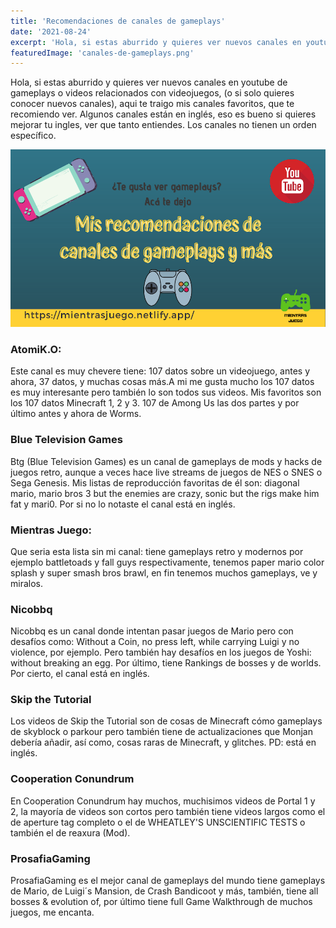 ```yaml
---
title: 'Recomendaciones de canales de gameplays'
date: '2021-08-24'
excerpt: 'Hola, si estas aburrido y quieres ver nuevos canales en youtube de gameplays o videos relacionados con videojuegos, (o si solo quieres conocer nuevos canales), aqui te traigo mis canales favoritos, que te recomiendo ver.'
featuredImage: 'canales-de-gameplays.png'
---
```

Hola, si estas aburrido y quieres ver nuevos canales en youtube de gameplays o videos relacionados con videojuegos, (o si solo quieres conocer nuevos canales), aqui te traigo mis canales favoritos, que te recomiendo ver. Algunos canales están en inglés, eso es bueno si quieres mejorar tu ingles, ver que tanto entiendes. Los canales no tienen un orden específico.

![Te recomiendo estos canales de gameplays](./canales-de-gameplays.png)


### AtomiK.O:

Este canal es muy chevere tiene: 107 datos sobre un videojuego, antes y ahora, 37 datos, y muchas cosas más.A mi me gusta mucho los 107 datos es muy interesante pero también lo son todos sus videos. Mis favoritos son los 107 datos Minecraft 1, 2 y 3. 107 de Among Us las dos partes y por último  antes y ahora de Worms.


### Blue Television Games

Btg (Blue Television Games) es un canal de gameplays de mods y hacks de juegos retro, aunque a veces hace live streams de juegos de NES o SNES o Sega Genesis.  Mis listas de reproducción favoritas de él son: diagonal mario, mario bros 3 but the enemies are crazy, sonic but the rigs make him fat y mari0. Por si no lo notaste el canal está en inglés.


### Mientras Juego:

Que seria esta lista sin mi canal: tiene gameplays retro y modernos por ejemplo battletoads y fall guys respectivamente, tenemos paper mario color splash y super smash bros brawl, en fin tenemos muchos gameplays, ve y miralos.


### Nicobbq 

Nicobbq es un canal donde intentan pasar juegos de Mario pero con desafíos como: Without a Coin, no press left, while carrying Luigi  y  no  violence, por ejemplo. Pero también hay desafíos en los juegos de Yoshi: without breaking an egg. Por último, tiene Rankings de bosses y de worlds. Por cierto, el canal está en inglés.

 
### Skip the Tutorial

Los videos de Skip the Tutorial son de cosas de Minecraft cómo gameplays de skyblock o parkour pero también tiene de actualizaciones que Monjan debería añadir, así como, cosas raras de Minecraft, y glitches.  PD: está en inglés.


### Cooperation Conundrum

En Cooperation Conundrum hay muchos, muchisimos videos de Portal 1 y 2, la mayoría de videos son cortos pero también tiene videos largos como el de aperture tag completo o el de WHEATLEY'S UNSCIENTIFIC TESTS o también el de reaxura (Mod).

### ProsafiaGaming

ProsafiaGaming es el mejor canal de gameplays del mundo tiene gameplays de Mario, de Luigi´s Mansion, de Crash Bandicoot y más,  también, tiene all bosses & evolution of, por último tiene full Game Walkthrough de muchos juegos, me encanta.
